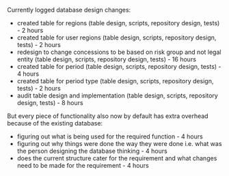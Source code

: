 Currently logged database design changes:

- created table for regions (table design, scripts, repository design, tests) - 2 hours
- created table for user regions (table design, scripts, repository design, tests) - 2 hours
- redesign to change concessions to be based on risk group and not legal entity (table design, scripts, repository design, tests) - 16 hours
- created table for period (table design, scripts, repository design, tests) - 4 hours
- created table for period type (table design, scripts, repository design, tests) - 2 hours
- audit table design and implementation (table design, scripts, repository design, tests) - 8 hours

But every piece of functionality also now by default has extra overhead because of the existing database:

- figuring out what is being used for the required function - 4 hours
- figuring out why things were done the way they were done i.e. what was the person designing the database thinking - 4 hours
- does the current structure cater for the requirement and what changes need to be made for the requirement - 4 hours
